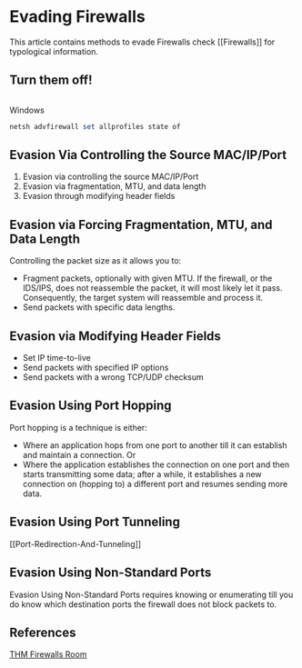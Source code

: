 # Evading Firewalls

This article contains methods to evade Firewalls check [[Firewalls]] for typological information.

## Turn them off!

```bash

```
Windows
```powershell
netsh advfirewall set allprofiles state of
```

## Evasion Via Controlling the Source MAC/IP/Port

1.  Evasion via controlling the source MAC/IP/Port
2.  Evasion via fragmentation, MTU, and data length
3.  Evasion through modifying header fields

## Evasion via Forcing Fragmentation, MTU, and Data Length

Controlling the packet size as it allows you to:

-   Fragment packets, optionally with given MTU. If the firewall, or the IDS/IPS, does not reassemble the packet, it will most likely let it pass. Consequently, the target system will reassemble and process it.
-   Send packets with specific data lengths.

## Evasion via Modifying Header Fields

-   Set IP time-to-live
-   Send packets with specified IP options
-   Send packets with a wrong TCP/UDP checksum

## Evasion Using Port Hopping

Port hopping is a technique is either:
- Where an application hops from one port to another till it can establish and maintain a connection.
Or
- Where the application establishes the connection on one port and then starts transmitting some data; after a while, it establishes a new connection on (hopping to) a different port and resumes sending more data.

##  Evasion Using Port Tunneling

[[Port-Redirection-And-Tunneling]]

## Evasion Using Non-Standard Ports

Evasion Using Non-Standard Ports requires knowing or enumerating till you do know which destination ports the firewall does not block packets to. 


## References

[THM Firewalls Room](https://tryhackme.com/room/redteamfirewalls)